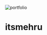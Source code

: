 ![portfolio](https://user-images.githubusercontent.com/55224607/120903447-9e012500-c65f-11eb-8bf7-3d67f401a043.jpg)
# itsmehru
